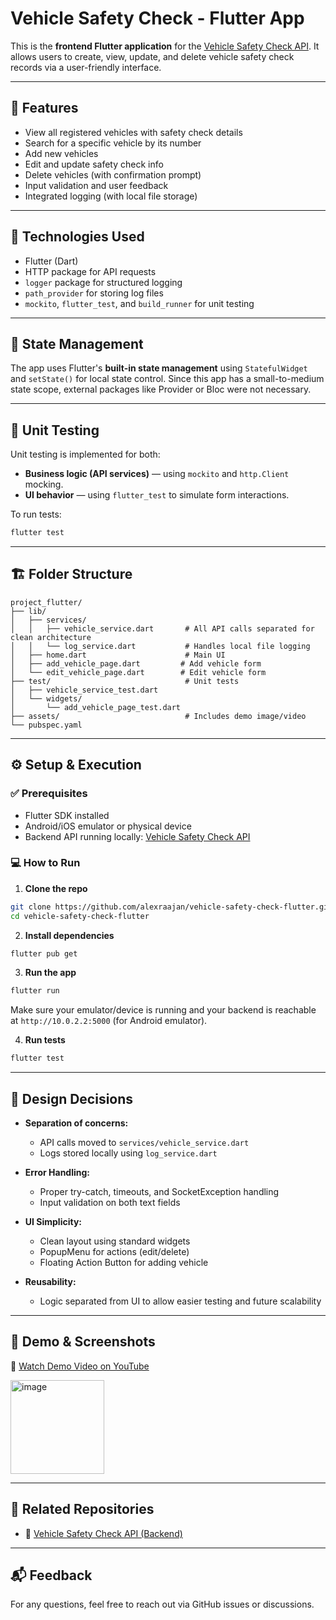 # Vehicle Safety Check - Flutter App

This is the **frontend Flutter application** for the [Vehicle Safety Check API](https://github.com/alexraajan/vehicle-safety-check-api). It allows users to create, view, update, and delete vehicle safety check records via a user-friendly interface.

---

## 🚀 Features

- View all registered vehicles with safety check details
- Search for a specific vehicle by its number
- Add new vehicles
- Edit and update safety check info
- Delete vehicles (with confirmation prompt)
- Input validation and user feedback
- Integrated logging (with local file storage)

---

## 📱 Technologies Used

- Flutter (Dart)
- HTTP package for API requests
- `logger` package for structured logging
- `path_provider` for storing log files
- `mockito`, `flutter_test`, and `build_runner` for unit testing

---

## 🧠 State Management

The app uses Flutter's **built-in state management** using `StatefulWidget` and `setState()` for local state control. Since this app has a small-to-medium state scope, external packages like Provider or Bloc were not necessary.

---

## 🧪 Unit Testing

Unit testing is implemented for both:
- **Business logic (API services)** — using `mockito` and `http.Client` mocking.
- **UI behavior** — using `flutter_test` to simulate form interactions.

To run tests:
```bash
flutter test
```

---

## 🏗️ Folder Structure

```plaintext
project_flutter/
├── lib/
│   ├── services/
│   │   ├── vehicle_service.dart       # All API calls separated for clean architecture
│   │   └── log_service.dart           # Handles local file logging
│   ├── home.dart                      # Main UI
│   ├── add_vehicle_page.dart         # Add vehicle form
│   └── edit_vehicle_page.dart        # Edit vehicle form
├── test/                              # Unit tests
│   ├── vehicle_service_test.dart
│   └── widgets/
│       └── add_vehicle_page_test.dart
├── assets/                            # Includes demo image/video
└── pubspec.yaml
```

---

## ⚙️ Setup & Execution

### ✅ Prerequisites
- Flutter SDK installed
- Android/iOS emulator or physical device
- Backend API running locally: [Vehicle Safety Check API](https://github.com/alexraajan/vehicle-safety-check-api)

### 💻 How to Run

1. **Clone the repo**
```bash
git clone https://github.com/alexraajan/vehicle-safety-check-flutter.git
cd vehicle-safety-check-flutter
```

2. **Install dependencies**
```bash
flutter pub get
```

3. **Run the app**
```bash
flutter run
```
Make sure your emulator/device is running and your backend is reachable at `http://10.0.2.2:5000` (for Android emulator).

4. **Run tests**
```bash
flutter test
```

---

## 📝 Design Decisions

- **Separation of concerns:**
  - API calls moved to `services/vehicle_service.dart`
  - Logs stored locally using `log_service.dart`

- **Error Handling:**
  - Proper try-catch, timeouts, and SocketException handling
  - Input validation on both text fields

- **UI Simplicity:**
  - Clean layout using standard widgets
  - PopupMenu for actions (edit/delete)
  - Floating Action Button for adding vehicle

- **Reusability:**
  - Logic separated from UI to allow easier testing and future scalability

---

## 📸 Demo & Screenshots

🎥 [Watch Demo Video on YouTube](https://www.youtube.com/shorts/jFepyw2eSIc)

<img width="150" alt="image" src="https://github.com/user-attachments/assets/a924ace3-ec0f-4699-b47e-69698170801e" />




---

## 📂 Related Repositories
- 🔗 [Vehicle Safety Check API (Backend)](https://github.com/alexraajan/vehicle-safety-check-api)

---

## 📬 Feedback
For any questions, feel free to reach out via GitHub issues or discussions.
